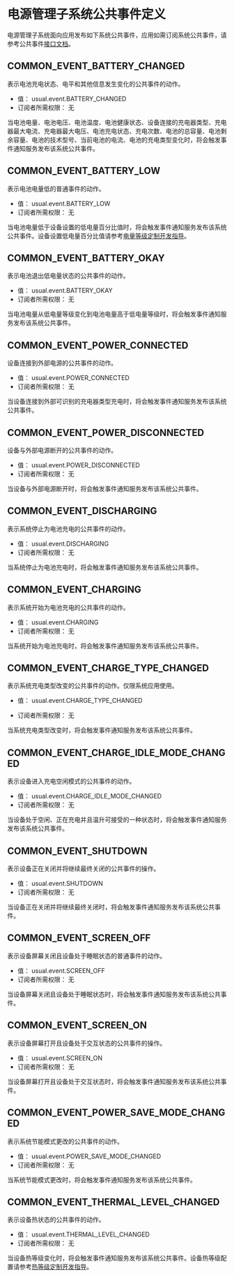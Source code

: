 # 电源管理子系统公共事件定义
电源管理子系统面向应用发布如下系统公共事件，应用如需订阅系统公共事件，请参考公共事件[接口文档](../js-apis-commonEventManager.md)。

## COMMON_EVENT_BATTERY_CHANGED
表示电池充电状态、电平和其他信息发生变化的公共事件的动作。

- 值： usual.event.BATTERY_CHANGED
- 订阅者所需权限： 无

当电池电量、电池电压、电池温度、电池健康状态、设备连接的充电器类型、充电器最大电流、充电器最大电压、电池充电状态、充电次数、电池的总容量、电池剩余容量、电池的技术型号、当前电池的电流、电池的充电类型变化时，将会触发事件通知服务发布该系统公共事件。

## COMMON_EVENT_BATTERY_LOW
表示电池电量低的普通事件的动作。

- 值： usual.event.BATTERY_LOW
- 订阅者所需权限： 无

当电池电量低于设备设置的低电量百分比值时，将会触发事件通知服务发布该系统公共事件。<!--Del-->设备设置低电量百分比值请参考[电量等级定制开发指导](../../../../device-dev/subsystems/subsys-power-battery-level-customization.md)。<!--DelEnd-->

## COMMON_EVENT_BATTERY_OKAY
表示电池退出低电量状态的公共事件的动作。

- 值： usual.event.BATTERY_OKAY
- 订阅者所需权限： 无

当电池电量从低电量等级变化到电池电量高于低电量等级时，将会触发事件通知服务发布该系统公共事件。

## COMMON_EVENT_POWER_CONNECTED
设备连接到外部电源的公共事件的动作。

- 值： usual.event.POWER_CONNECTED
- 订阅者所需权限： 无

当设备连接到外部可识别的充电器类型充电时，将会触发事件通知服务发布该系统公共事件。

## COMMON_EVENT_POWER_DISCONNECTED
设备与外部电源断开的公共事件的动作。

- 值： usual.event.POWER_DISCONNECTED
- 订阅者所需权限： 无

当设备与外部电源断开时，将会触发事件通知服务发布该系统公共事件。

## COMMON_EVENT_DISCHARGING
表示系统停止为电池充电的公共事件的动作。

- 值： usual.event.DISCHARGING
- 订阅者所需权限： 无

当系统停止为电池充电时，将会触发事件通知服务发布该系统公共事件。

## COMMON_EVENT_CHARGING
表示系统开始为电池充电的公共事件的动作。

- 值： usual.event.CHARGING
- 订阅者所需权限： 无

当系统开始为电池充电时，将会触发事件通知服务发布该系统公共事件。

## COMMON_EVENT_CHARGE_TYPE_CHANGED
表示系统充电类型改变的公共事件的动作。仅限系统应用使用。
- 值： usual.event.CHARGE_TYPE_CHANGED

- 订阅者所需权限： 无

当系统充电类型改变时，将会触发事件通知服务发布该系统公共事件。

## COMMON_EVENT_CHARGE_IDLE_MODE_CHANGED
表示设备进入充电空闲模式的公共事件的动作。

- 值： usual.event.CHARGE_IDLE_MODE_CHANGED
- 订阅者所需权限： 无

当设备处于空闲、正在充电并且温升可接受的一种状态时，将会触发事件通知服务发布该系统公共事件。

## COMMON_EVENT_SHUTDOWN
表示设备正在关闭并将继续最终关闭的公共事件的操作。

- 值： usual.event.SHUTDOWN
- 订阅者所需权限： 无

当设备正在关闭并将继续最终关闭时，将会触发事件通知服务发布该系统公共事件。

## COMMON_EVENT_SCREEN_OFF
表示设备屏幕关闭且设备处于睡眠状态的普通事件的动作。

- 值： usual.event.SCREEN_OFF
- 订阅者所需权限： 无

当设备屏幕关闭且设备处于睡眠状态时，将会触发事件通知服务发布该系统公共事件。

## COMMON_EVENT_SCREEN_ON
表示设备屏幕打开且设备处于交互状态的公共事件的操作。

- 值： usual.event.SCREEN_ON
- 订阅者所需权限： 无

当设备屏幕打开且设备处于交互状态时，将会触发事件通知服务发布该系统公共事件。

## COMMON_EVENT_POWER_SAVE_MODE_CHANGED
表示系统节能模式更改的公共事件的动作。

- 值： usual.event.POWER_SAVE_MODE_CHANGED
- 订阅者所需权限： 无

当系统节能模式更改时，将会触发事件通知服务发布该系统公共事件。

## COMMON_EVENT_THERMAL_LEVEL_CHANGED
表示设备热状态的公共事件的动作。

- 值： usual.event.THERMAL_LEVEL_CHANGED
- 订阅者所需权限： 无

当设备热等级变化时，将会触发事件通知服务发布该系统公共事件。<!--DelEnd-->设备热等级配置请参考[热等级定制开发指导](../../../../device-dev/subsystems/subsys-thermal_level.md)。<!--DelEnd-->